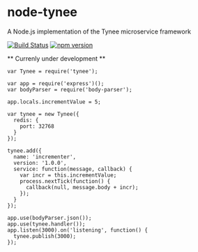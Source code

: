 # node-tynee
A Node.js implementation of the Tynee microservice framework

[![Build Status](https://travis-ci.org/Tynee/node-tynee.svg?branch=master)](https://travis-ci.org/Tynee/node-tynee)
[![npm version](https://badge.fury.io/js/tynee.svg)](https://badge.fury.io/js/tynee)

** Currenly under development **

```
var Tynee = require('tynee');

var app = require('express')();
var bodyParser = require('body-parser');

app.locals.incrementValue = 5;

var tynee = new Tynee({
  redis: {
    port: 32768
  }
});

tynee.add({
  name: 'incrementer',
  version: '1.0.0',
  service: function(message, callback) {
    var incr = this.incrementValue;
    process.nextTick(function() {
      callback(null, message.body + incr);
    });
  }
});

app.use(bodyParser.json());
app.use(tynee.handler());
app.listen(3000).on('listening', function() {
  tynee.publish(3000);
});
```
